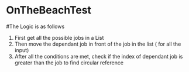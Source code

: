 # OnTheBeachTest

#The Logic is as follows
1. First get all the possible jobs in a List
2. Then move the dependant job in front of the job in the list ( for all the input)
3. After all the conditions are met, check if the index of dependant job is greater than the job to find circular reference
